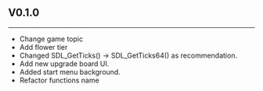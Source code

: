 ## V0.1.0

---

- Change game topic
- Add flower tier
- Changed SDL_GetTicks() -> SDL_GetTicks64() as recommendation.
- Add new upgrade board UI.
- Added start menu background.
- Refactor functions name
